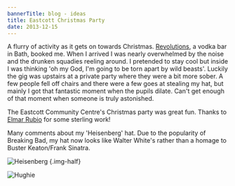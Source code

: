 ```yaml
---
bannerTitle: blog - ideas
title: Eastcott Christmas Party 
date: 2013-12-15
---
```


A flurry of activity as it gets on towards Christmas.
[Revolutions](http://www.revolution-bars.co.uk/bath), a vodka bar in Bath,
booked me. When I arrived I was nearly overwhelmed by the noise and the drunken
squadies reeling around. I pretended to stay cool but inside I was thinking 'oh
my God, I'm going to be torn apart by wild beasts'. Luckily the gig was
upstairs at a private party where they were a bit more sober. A few people fell
off chairs and there were a few goes at stealing my hat, but mainly I got that
fantastic moment when the pupils dilate. Can't get enough of that moment when
someone is truly astonished.  

The Eastcott Community Centre's Christmas party was great fun. Thanks to [Elmar
Rubio](http://www.elmarrubiophotography.co.uk/) for some sterling work!  

Many comments about my 'Heisenberg' hat. Due to the popularity of Breaking Bad,
my hat now looks like Walter White's rather than a homage to Buster
Keaton/Frank Sinatra.  

![Heisenberg](https://upload.wikimedia.org/wikipedia/en/0/03/Walter_White_S5B.png)
{.img-half}  

![Hughie](/images/magic/hAtEastcott2013.jpg)


